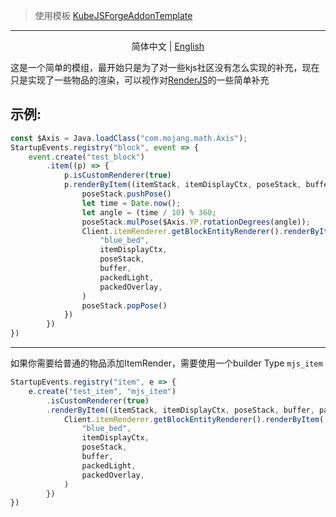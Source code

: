 > 使用模板 [KubeJSForgeAddonTemplate](https://github.com/CrychicTeam/KubeJSForgeAddonTemplate)
---

<p align="center">
<span> 简体中文 </span> | <a href="./README.md"> English </a>
</p>

这是一个简单的模组，最开始只是为了对一些kjs社区没有怎么实现的补充，现在只是实现了一些物品的渲染，可以视作对[RenderJS](https://github.com/ch1335/RenderJS)的一些简单补充

## 示例:
```javascript
const $Axis = Java.loadClass("com.mojang.math.Axis");
StartupEvents.registry("block", event => {
    event.create("test_block")
        .item((p) => {
            p.isCustomRenderer(true)
            p.renderByItem((itemStack, itemDisplayCtx, poseStack, buffer, packedLight, packedOverlay) => {
                poseStack.pushPose()
                let time = Date.now();
                let angle = (time / 10) % 360;
                poseStack.mulPose($Axis.YP.rotationDegrees(angle));
                Client.itemRenderer.getBlockEntityRenderer().renderByItem(
                    "blue_bed",
                    itemDisplayCtx,
                    poseStack,
                    buffer,
                    packedLight,
                    packedOverlay,
                )
                poseStack.popPose()
            })
        })
})
```
---
如果你需要给普通的物品添加ItemRender，需要使用一个builder Type `mjs_item`
```javascript
StartupEvents.registry("item", e => {
    e.create("test_item", "mjs_item")
        .isCustomRenderer(true)
        .renderByItem((itemStack, itemDisplayCtx, poseStack, buffer, packedLight, packedOverlay) => {
            Client.itemRenderer.getBlockEntityRenderer().renderByItem(
                "blue_bed",
                itemDisplayCtx,
                poseStack,
                buffer,
                packedLight,
                packedOverlay,
            )
        })
})
```